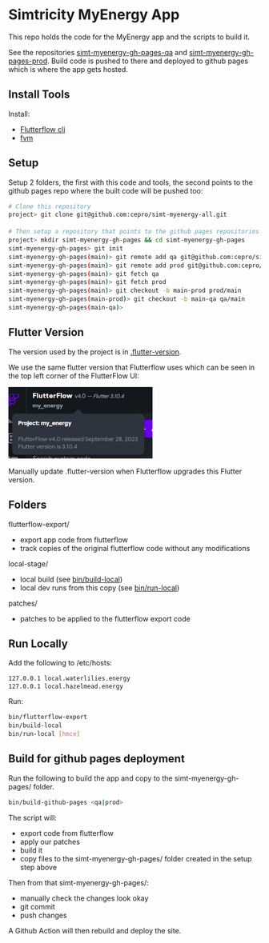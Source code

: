# Simtricity MyEnergy App

This repo holds the code for the MyEnergy app and the scripts to build it.

See the repositories [simt-myenergy-gh-pages-qa](https://github.com/cepro/simt-myenergy-gh-pages-qa) and [simt-myenergy-gh-pages-prod](https://github.com/cepro/simt-myenergy-gh-pages-prod). Build code is pushed to there and deployed to github pages which is where the app gets hosted.

## Install Tools

Install:
- [Flutterflow cli](https://github.com/FlutterFlow/flutterflow-cli)
- [fvm](https://fvm.app/docs/getting_started/installation)

## Setup

Setup 2 folders, the first with this code and tools, the second points to the github pages repo where the built code will be pushed too:  
```sh
# Clone this repository
project> git clone git@github.com:cepro/simt-myenergy-all.git

# Then setup a repository that points to the github pages repositories using a remote for each:
project> mkdir simt-myenergy-gh-pages && cd simt-myenergy-gh-pages 
simt-myenergy-gh-pages> git init
simt-myenergy-gh-pages(main)> git remote add qa git@github.com:cepro/simt-myenergy-gh-pages-qa.git
simt-myenergy-gh-pages(main)> git remote add prod git@github.com:cepro/simt-myenergy-gh-pages-prod.git
simt-myenergy-gh-pages(main)> git fetch qa
simt-myenergy-gh-pages(main)> git fetch prod
simt-myenergy-gh-pages(main)> git checkout -b main-prod prod/main
simt-myenergy-gh-pages(main-prod)> git checkout -b main-qa qa/main
simt-myenergy-gh-pages(main-qa)>
```

## Flutter Version

The version used by the project is in [.flutter-version](./.flutter-version).

We use the same flutter version that Flutterflow uses which can be seen in the top left corner of the FlutterFlow UI:

![FlutterFlow UI Version](./ff-ui-version.png)

Manually update .flutter-version when Flutterflow upgrades this Flutter version.

## Folders

flutterflow-export/
- export app code from flutterflow
- track copies of the original flutterflow code without any modifications

local-stage/
- local build (see [bin/build-local](bin/build-local))
- local dev runs from this copy (see [bin/run-local](bin/run-local))

patches/
- patches to be applied to the flutterflow export code

## Run Locally

Add the following to /etc/hosts:
```
127.0.0.1 local.waterlilies.energy
127.0.0.1 local.hazelmead.energy
```

Run:
```sh
bin/flutterflow-export
bin/build-local
bin/run-local [hmce]
```

## Build for github pages deployment
Run the following to build the app and copy to the simt-myenergy-gh-pages/ folder.
```sh
bin/build-github-pages <qa|prod>
```

The script will:
 - export code from flutterflow
 - apply our patches
 - build it
 - copy files to the simt-myenergy-gh-pages/ folder created in the setup step above

Then from that simt-myenergy-gh-pages/:
 - manually check the changes look okay
 - git commit
 - push changes

A Github Action will then rebuild and deploy the site.
